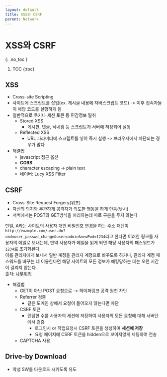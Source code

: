 ```yaml
---
layout: default
title: XSS와 CSRF
parent: Network
---
```


# XSS와 CSRF

{: .no_toc }

1. TOC
{:toc}

## XSS

- Cross-site Scripting  
- 사이트에 스크립트를 삽입(ex. 게시글 내용에 자바스크립트 코드) -> 이후 접속자들이 해당 코드를 실행하게 됨
- 일반적으로 쿠키나 세션 토큰 등 민감정보 탈취
  - Stored XSS
    - 게시판, 댓글, 닉네임 등 스크립트가 서버에 저장되어 실행
  - Reflected XSS
    - URL 파라미터에 스크립트를 넣어 즉시 실행 -> 브라우저에서 차단되는 경우가 많다
- 해결법
  - javascript 접근 옵션
  - **CORS**
  - character escaping -> plain text
  - 네이버: Lucy XSS Filter

## CSRF

- Cross-Site Request Forgery(위조)
- 자신의 의지와 무관하게 공격자가 의도한 행동을 하게 만듬(낚시)
- 서버에서는 POST와 GET방식을 처리하는데 따로 구분을 두지 않는다

만일, A라는 사이트의 사용자 개인 비밀번호 변경을 하는 주소 패턴이 `http://example.com/user.do?cmd=user_passwd_change&user=admin&newPwd=1234`라고 한다면 이러한 링크를 사용자의 메일로 보내는데, 만약 사용자가 메일을 읽게 되면 해당 사용자의 패스워드가 `1234`로 초기화된다.  
이를 관리자에게 보내서 일반 계정을 관리자 계정으로 바꾸도록 하거나, 관리자 계정 패스워드를 바꾸는 데 이용한다면 해당 사이트의 모든 정보가 해킹당하는 데는 오랜 시간이 걸리지 않는다.  
출처: [나무위키](https://namu.wiki/w/CSRF)  

- 해결법
  - GET이 아닌 POST 요청으로 -> 하이퍼링크 공격 원천 차단
  - Referrer 검증
    - 같은 도메인 상에서 요청이 들어오지 않는다면 차단
  - CSRF 토큰
    - 랜덤한 수를 사용자의 세션에 저장하여 사용자의 모든 요청에 대해 서버단에서 검증
      - 로그인시 or 작업요청시 CSRF 토큰을 생성하여 **세션에 저장**
      - 요청 페이지에 CSRF 토큰을 hidden으로 보이지않게 세팅하여 전송
  - CAPTCHA 사용

## Drive-by Download

- 악성 SW를 다운로드 시키도록 유도
